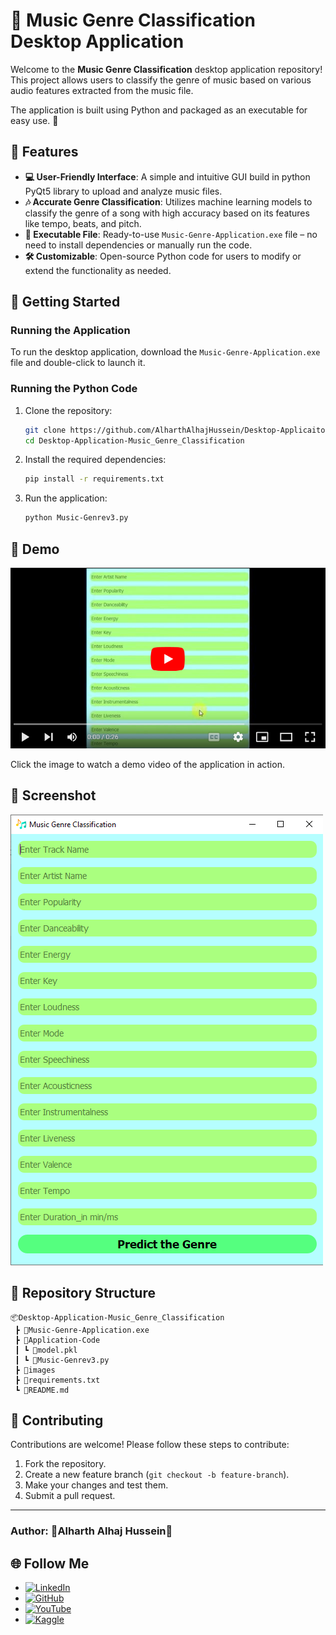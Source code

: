 # 🎵 Music Genre Classification Desktop Application

Welcome to the **Music Genre Classification** desktop application repository! This project allows users to classify the genre of music based on various audio features extracted from the music file.

The application is built using Python and packaged as an executable for easy use. 🚀

## 🌟 Features

- **💻 User-Friendly Interface**: A simple and intuitive GUI build in python PyQt5 library to upload and analyze music files.
- **🎶 Accurate Genre Classification**: Utilizes machine learning models to classify the genre of a song with high accuracy based on its features like tempo, beats, and pitch.
- **🔧 Executable File**: Ready-to-use `Music-Genre-Application.exe` file – no need to install dependencies or manually run the code.
- **🛠️ Customizable**: Open-source Python code for users to modify or extend the functionality as needed.

## 🚀 Getting Started

### Running the Application

To run the desktop application, download the `Music-Genre-Application.exe` file and double-click to launch it.

### Running the Python Code

1. Clone the repository:
    ```bash
    git clone https://github.com/AlharthAlhajHussein/Desktop-Applicaiton-Music-Genre-Classification.git
    cd Desktop-Application-Music_Genre_Classification
    ```

2. Install the required dependencies:
    ```bash
    pip install -r requirements.txt
    ```

3. Run the application:
    ```bash
    python Music-Genrev3.py
    ```

## 🎥 Demo

[![Watch the demo](https://github.com/AlharthAlhajHussein/Desktop-Applicaiton-Music-Genre-Classification/blob/main/images/video_icon.png)](https://www.youtube.com/watch?v=9vnx0FEfwnI)

Click the image to watch a demo video of the application in action.

## 📸 Screenshot

[![Screenshot](https://github.com/AlharthAlhajHussein/Desktop-Applicaiton-Music-Genre-Classification/blob/main/images/screenshot.png)](https://www.youtube.com/watch?v=9vnx0FEfwnI)

## 📂 Repository Structure

```plaintext
📦Desktop-Application-Music_Genre_Classification
 ┣ 📜Music-Genre-Application.exe
 ┣ 📂Application-Code
 ┃ ┗ 📜model.pkl
 ┃ ┗ 📜Music-Genrev3.py
 ┣ 📂images
 ┣ 📜requirements.txt
 ┗ 📜README.md
```

## 🤝 Contributing

Contributions are welcome! Please follow these steps to contribute:
1. Fork the repository.
2. Create a new feature branch (`git checkout -b feature-branch`).
3. Make your changes and test them.
4. Submit a pull request.

---

### Author: 🌟**Alharth Alhaj Hussein**🌟

## 🌐 Follow Me

- [![LinkedIn](https://img.shields.io/badge/LinkedIn-0A66C2?style=for-the-badge&logo=linkedin&logoColor=white)](https://www.linkedin.com/in/alharth-alhaj-hussein-023417241)  
- [![GitHub](https://img.shields.io/badge/GitHub-181717?style=for-the-badge&logo=github&logoColor=white)](https://github.com/AlharthAlhajHussein)   
- [![YouTube](https://img.shields.io/badge/YouTube-FF0000?style=for-the-badge&logo=youtube&logoColor=white)](https://www.youtube.com/@Alharth.Alhaj.Hussein)
- [![Kaggle](https://img.shields.io/badge/Kaggle-20BEFF?style=for-the-badge&logo=kaggle&logoColor=white)](https://www.kaggle.com/alharthalhajhussein)
 
